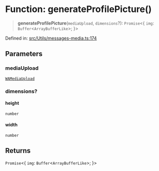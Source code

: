 # Function: generateProfilePicture()

> **generateProfilePicture**(`mediaUpload`, `dimensions`?): `Promise`\<\{ `img`: `Buffer`\<`ArrayBufferLike`\>; \}\>

Defined in: [src/Utils/messages-media.ts:174](https://github.com/Fokusdotid/bail/blob/3856b89f13bbe82f2e10396a28cd4ef2089de845/src/Utils/messages-media.ts#L174)

## Parameters

### mediaUpload

[`WAMediaUpload`](../type-aliases/WAMediaUpload.md)

### dimensions?

#### height

`number`

#### width

`number`

## Returns

`Promise`\<\{ `img`: `Buffer`\<`ArrayBufferLike`\>; \}\>
